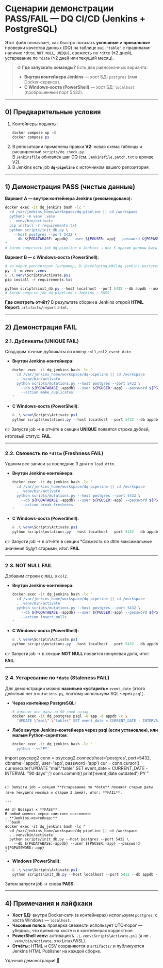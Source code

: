 # Сценарии демонстрации PASS/FAIL — DQ CI/CD (Jenkins + PostgreSQL)

Этот файл описывает, как быстро показать **успешные** и **провальные** проверки качества данных (DQ) на таблице `mai."table"`
с правилами: наличие `*dttm`, `NOT NULL`, `UNIQUE`, свежесть по `*dttm` (≤2 дней), устаревание по `*date` (≤2 дней или текущий месяц).

> ⚙️ **Где запускать команды?** Есть два равнозначных варианта:
> - **Внутри контейнера Jenkins** — хост БД: `postgres` (имя Docker‑сервиса).
> - **С Windows‑хоста (PowerShell)** — хост БД: `localhost` (проброшенный порт 5432).

---

## 0) Предварительные условия

1. Контейнеры подняты:  
   ```powershell
   docker compose up -d
   docker compose ps
   ```
2. В репозитории применены правки **V2**: новая схема таблицы и расширенный `scripts/dq_check.py`.  
   В `Jenkinsfile` обновлён шаг DQ (см. `Jenkinsfile.patch.txt` в архиве V2).
3. В Jenkins есть job **`dq-pipeline`** с источником вашего репозитория.

---

## 1) Демонстрация **PASS** (чистые данные)

**Вариант A — внутри контейнера Jenkins (рекомендовано):**
```bash
docker exec -it dq_jenkins bash -lc "
  cd /var/jenkins_home/workspace/dq-pipeline || cd /workspace
  python3 -m venv .venv
  . .venv/bin/activate
  pip install -r requirements.txt
  python scripts/init_db.py \
    --host postgres --port 5432 \
    --db ${PGDATABASE:-appdb} --user ${PGUSER:-app} --password ${PGPASSWORD:-app}
"
# Затем запустить job dq-pipeline в Jenkins → все 5 правил должны быть PASS
```

**Вариант B — с Windows‑хоста (PowerShell):**
```powershell
# из корня репозитория (например, D:\Developing\MAI\dq-jenkins-postgres-win)
py -3 -m venv .venv
& .\.venv\Scripts\Activate.ps1
pip install -r requirements.txt

python scripts\init_db.py --host localhost --port 5432 --db appdb --user app --password app
# Затем запусти job dq-pipeline в Jenkins → PASS
```

**Где смотреть отчёт?** В результате сборки в Jenkins открой **HTML Report**: `artifacts/report.html`.

---

## 2) Демонстрация **FAIL**

### 2.1. Дубликаты (UNIQUE FAIL)
Создадим точные дубликаты по ключу `col1,col2,event_date`.
- **Внутри Jenkins‑контейнера:**
  ```bash
  docker exec -it dq_jenkins bash -lc "
    cd /var/jenkins_home/workspace/dq-pipeline || cd /workspace
    . .venv/bin/activate
    python scripts/mutations.py --host postgres --port 5432 \
      --db ${PGDATABASE:-appdb} --user ${PGUSER:-app} --password ${PGPASSWORD:-app} \
      --action make_duplicates
  "
  ```
- **С Windows‑хоста (PowerShell):**
  ```powershell
  & .\.venv\Scripts\Activate.ps1
  python scripts\mutations.py --host localhost --port 5432 --db appdb --user app --password app --action make_duplicates
  ```

👉 Запусти job → в отчёте в секции **UNIQUE** появятся строки дублей, итоговый статус: **FAIL**.

---

### 2.2. Свежесть по `*dttm` (Freshness FAIL)
Удалим все записи за последние 3 дня по `load_dttm`.
- **Внутри Jenkins‑контейнера:**
  ```bash
  docker exec -it dq_jenkins bash -lc "
    cd /var/jenkins_home/workspace/dq-pipeline || cd /workspace
    . .venv/bin/activate
    python scripts/mutations.py --host postgres --port 5432 \
      --db ${PGDATABASE:-appdb} --user ${PGUSER:-app} --password ${PGPASSWORD:-app} \
      --action break_freshness
  "
  ```
- **С Windows‑хоста (PowerShell):**
  ```powershell
  & .\.venv\Scripts\Activate.ps1
  python scripts\mutations.py --host localhost --port 5432 --db appdb --user app --password app --action break_freshness
  ```

👉 Запусти job → в отчёте в секции **Свежесть по *dttm** максимальные значения будут старыми, итог: **FAIL**.

---

### 2.3. NOT NULL FAIL
Добавим строки с `NULL` в `col2`.
- **Внутри Jenkins‑контейнера:**
  ```bash
  docker exec -it dq_jenkins bash -lc "
    cd /var/jenkins_home/workspace/dq-pipeline || cd /workspace
    . .venv/bin/activate
    python scripts/mutations.py --host postgres --port 5432 \
      --db ${PGDATABASE:-appdb} --user ${PGUSER:-app} --password ${PGPASSWORD:-app} \
      --action insert_nulls
  "
  ```
- **С Windows‑хоста (PowerShell):**
  ```powershell
  & .\.venv\Scripts\Activate.ps1
  python scripts\mutations.py --host localhost --port 5432 --db appdb --user app --password app --action insert_nulls
  ```

👉 Запусти job → в секции **NOT NULL** появится ненулевая доля, итог: **FAIL**.

---

### 2.4. Устаревание по `*date` (Staleness FAIL)
Для демонстрации можно **насильно «устарить»** `event_date` (этого действия нет в `mutations.py`, поэтому используем SQL через `psql`).

- **Через контейнер PostgreSQL:**
  ```bash
  # изменит все даты на 90 дней назад
  docker exec -it dq_postgres psql -U app -d appdb -c \
    "UPDATE \"mai\".\"table\" SET event_date = CURRENT_DATE - INTERVAL '90 days';"
  ```
- **Либо внутри Jenkins‑контейнера через psql (если установлен), или малым Python‑скриптом:**
  ```bash
  docker exec -it dq_jenkins bash -lc "
    python - <<'PY'
import psycopg2
conn = psycopg2.connect(host='postgres', port=5432, dbname='appdb', user='app', password='app')
cur = conn.cursor()
cur.execute('UPDATE \"mai\".\"table\" SET event_date = CURRENT_DATE - INTERVAL ''90 days'';')
conn.commit()
print('event_date outdated')
PY
  "
  ```

👉 Запусти job → секция **Устаревание по *date** покажет старые даты (вне текущего месяца и старше 2 дней), итог: **FAIL**.

---

## 3) Возврат к **PASS**
В любой момент верни «чистое» состояние:
- **Jenkins‑контейнер:**
  ```bash
  docker exec -it dq_jenkins bash -lc "
    cd /var/jenkins_home/workspace/dq-pipeline || cd /workspace
    . .venv/bin/activate
    python scripts/init_db.py --host postgres --port 5432 \
      --db ${PGDATABASE:-appdb} --user ${PGUSER:-app} --password ${PGPASSWORD:-app}
  "
  ```
- **Windows (PowerShell):**
  ```powershell
  & .\.venv\Scripts\Activate.ps1
  python scripts\init_db.py --host localhost --port 5432 --db appdb --user app --password app
  ```
Затем запусти job → снова **PASS**.

---

## 4) Примечания и лайфхаки

- **Хост БД:** внутри Docker‑сети (в контейнерах) используем `postgres`; с хоста Windows — `localhost`.
- **Часовые пояса:** проверка свежести использует UTC‑порог — убедись, что время на хосте и в контейнерах корректное.
- **PowerShell venv:** активация `& .\.venv\Scripts\Activate.ps1` (а не `. .venv/bin/activate`, это Linux/WSL).
- **Отчёты:** HTML и CSV сохраняются в `artifacts/` и публикуются Jenkins HTML Publisher на каждой сборке.

Удачной демонстрации! 🚀
